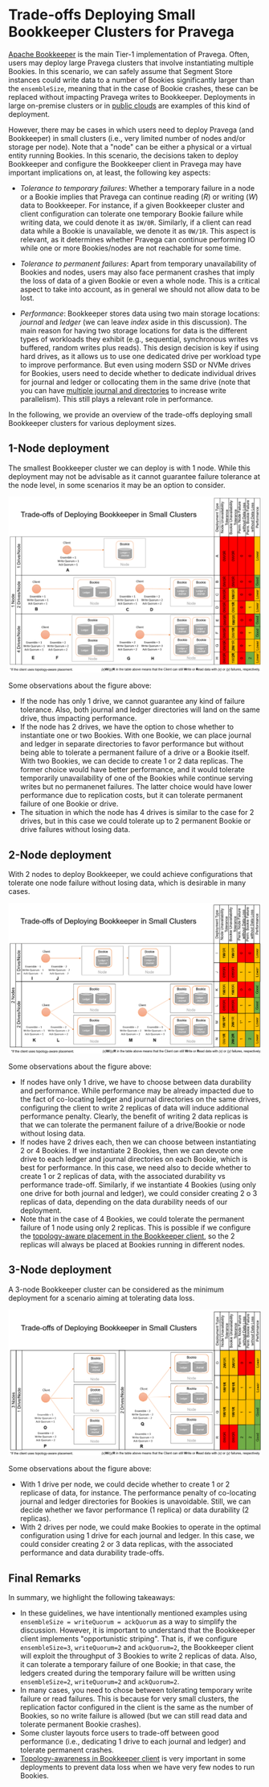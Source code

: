<!--
Copyright Pravega Authors.

Licensed under the Apache License, Version 2.0 (the "License");
you may not use this file except in compliance with the License.
You may obtain a copy of the License at

    http://www.apache.org/licenses/LICENSE-2.0

Unless required by applicable law or agreed to in writing, software
distributed under the License is distributed on an "AS IS" BASIS,
WITHOUT WARRANTIES OR CONDITIONS OF ANY KIND, either express or implied.
See the License for the specific language governing permissions and
limitations under the License.
-->
# Trade-offs Deploying Small Bookkeeper Clusters for Pravega

[Apache Bookkeeper](https://bookkeeper.apache.org/) is the main 
Tier-1 implementation of Pravega. Often, users may deploy large 
Pravega clusters that involve instantiating multiple Bookies. 
In this scenario, we can safely assume that Segment Store instances 
could write data to a number of Bookies significantly larger than the 
`ensembleSize`, meaning that in the case of Bookie crashes, these can 
be replaced without impacting Pravega writes to Bookkeeper. Deployments 
in large on-premise clusters or in 
[public clouds](https://cncf.pravega.io/blog/2020/06/20/deploying-pravega-in-kubernetes/) 
are examples of this kind of deployment.

However, there may be cases in which users need to deploy Pravega
(and Bookkeeper) in small clusters (i.e., very limited number of nodes
and/or storage per node). Note that a "node" can be either a physical or
a virtual entity running Bookies. In this scenario, the decisions taken to 
deploy Bookkeeper and configure the Bookkeeper client in Pravega may have 
important implications on, at least, the following key aspects:

- _Tolerance to temporary failures_: Whether a temporary failure in a 
node or a Bookie implies that Pravega can continue reading (_R_) or writing
(_W_) data to Bookkeeper. For instance, if a given Bookkeeper cluster and 
client configuration can tolerate one temporary Bookie failure while writing
data, we could denote it as `1W/0R`. Similarly, if a client can read data
while a Bookie is unavailable, we denote it as `0W/1R`. This aspect is
relevant, as it determines whether Pravega can continue performing IO while
one or more Bookies/nodes are not reachable for some time.

- _Tolerance to permanent failures_: Apart from temporary unavailability of
Bookies and nodes, users may also face permanent crashes that imply the
loss of data of a given Bookie or even a whole node. This is a critical
aspect to take into account, as in general we should not allow data to 
be lost.

- _Performance_: Bookkeeper stores data using two main storage locations:
_journal_ and _ledger_ (we can leave _index_ aside in this discussion).
The main reason for having two storage locations for data is the different
types of workloads they exhibit (e.g., sequential, synchronous writes
vs buffered, random writes plus reads). This design decision is key
if using hard drives, as it allows us to use one dedicated drive per workload
type to improve performance. But even using modern SSD or NVMe drives for Bookies,
users need to decide whether to dedicate individual drives for journal and ledger
or collocating them in the same drive (note that you can have [multiple journal and
directories](https://bookkeeper.apache.org/docs/reference/config/) to increase write 
parallelism). This still plays a relevant role in performance.


In the following, we provide an overview of the trade-offs deploying small Bookkeeper clusters
for various deployment sizes.

## 1-Node deployment

The smallest Bookkeeper cluster we can deploy is with 1 node. While this deployment may not be
advisable as it cannot guarantee failure tolerance at the node level, in some scenarios it may
be an option to consider.

![Trade-off Deploying Small Bookkeeper Clusters for Pravega](../img/bookkeeper-small-deployment-1-node.png)

Some observations about the figure above:
- If the node has only 1 drive, we cannot guarantee any kind of failure tolerance. Also, both
journal and ledger directories will land on the same drive, thus impacting performance.
- If the node has 2 drives, we have the option to chose whether to instantiate one or two Bookies.
With one Bookie, we can place journal and ledger in separate directories to favor performance but without
being able to tolerate a permanent failure of a drive or a Bookie itself. With two Bookies, we can decide 
to create 1 or 2 data replicas. The former choice would have better performance, and it would 
tolerate temporarily unavailability of one of the Bookies while continue serving writes but no permanenet failures. 
The latter choice would have lower performance due to replication costs, but it can tolerate permanent failure 
of one Bookie or drive.
- The situation in which the node has 4 drives is similar to the case for 2 drives, but in this case
we could tolerate up to 2 permanent Bookie or drive failures without losing data.

## 2-Node deployment

With 2 nodes to deploy Bookkeeper, we could achieve configurations that tolerate one node failure without
losing data, which is desirable in many cases.

![Trade-off Deploying Small Bookkeeper Clusters for Pravega](../img/bookkeeper-small-deployment-2-nodes.png)

Some observations about the figure above:
- If nodes have only 1 drive, we have to choose between data durability and performance. While performance
may be already impacted due to the fact of co-locating ledger and journal directories on the same drives,
configuring the client to write 2 replicas of data will induce additional performance penalty. Clearly, the
benefit of writing 2 data replicas is that we can tolerate the permanent failure of a drive/Bookie or node
without losing data.
- If nodes have 2 drives each, then we can choose between instantiating 2 or 4 Bookies. If we instantiate 2
Bookies, then we can devote one drive to each ledger and journal directories on each Bookie, which is best
for performance. In this case, we need also to decide whether to create 1 or 2 replicas of data, with the
associated durability vs performance trade-off. Similarly, if we instantiate 4 Bookies (using only one drive
for both journal and ledger), we could consider creating 2 o 3 replicas of data, depending on the data durability
needs of our deployment.
- Note that in the case of 4 Bookies, we could tolerate the permanent failure of 1 node using only 2 replicas.
This is possible if we configure the [topology-aware placement in the Bookkeeper client](https://bookkeeper.apache.org/docs/latest/api/javadoc/org/apache/bookkeeper/client/TopologyAwareEnsemblePlacementPolicy.html),
so the 2 replicas will always be placed at Bookies running in different nodes.

## 3-Node deployment

A 3-node Bookkeeper cluster can be considered as the minimum deployment for a scenario aiming at tolerating
data loss.

![Trade-off Deploying Small Bookkeeper Clusters for Pravega](../img/bookkeeper-small-deployment-3-nodes.png)

Some observations about the figure above:
- With 1 drive per node, we could decide whether to create 1 or 2 replicase of data, for instance. The performance
penalty of co-locating journal and ledger directories for Bookies is unavoidable. Still, we can decide whether
we favor performance (1 replica) or data durability (2 replicas).
- With 2 drives per node, we could make Bookies to operate in the optimal configuration using 1 drive for each
journal and ledger. In this case, we could consider creating 2 or 3 data replicas, with the associated performance
and data durability trade-offs.


## Final Remarks

In summary, we highlight the following takeaways:
- In these guidelines, we have intentionally mentioned examples using `ensembleSize = writeQuorum = ackQuorum` 
  as a way to simplify the discussion. However, it is important to understand that the Bookkeeper client implements
  "opportunistic striping". That is, if we configure `ensembleSize=3`, `writeQuorum=2` and `ackQuorum=2`, 
  the Bookkeeper client will exploit the throughput of 3 Bookies to write 2 replicas of data. Also, it can 
  tolerate a temporary failure of one Bookie; in that case, the ledgers created during the temporary failure 
  will be written using `ensembleSize=2`, `writeQuorum=2` and `ackQuorum=2`.
- In many cases, you need to chose between tolerating temporary write failure or read failures. 
  This is because for very small clusters, the replication factor
  configured in the client is the same as the number of Bookies, so no write failure
  is allowed (but we can still read data and tolerate permanent Bookie crashes).
- Some cluster layouts force users to trade-off between good performance
  (i.e., dedicating 1 drive to each journal and ledger) and tolerate permanent crashes.
- [Topology-awareness in Bookkeeper client](https://bookkeeper.apache.org/docs/latest/api/javadoc/org/apache/bookkeeper/client/EnsemblePlacementPolicy.html)
  is very important in some deployments to prevent data loss when we have very few nodes to run Bookies.